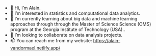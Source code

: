 - 👋 Hi, I’m Alain. 
- 👀 I’m interested in statistics and computational data analytics. 
- 🌱 I’m currently learning about big data and machine learning approaches through through the Master of Science Science (OMS) program at the Georgia Institute of Technology (USA)..
- 💞️ I’m looking to collaborate on data analysis projects.
- 📫 You can reach me from my website: https://alain-vandormael.netlify.app/ 

<!---
vando026/vando026 is a ✨ special ✨ repository because its `README.md` (this file) appears on your GitHub profile.
You can click the Preview link to take a look at your changes.
--->

